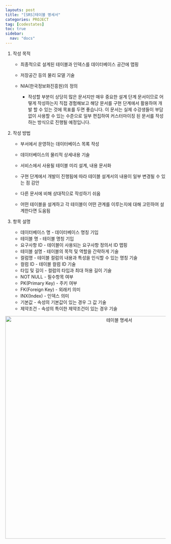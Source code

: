 ```yaml
---
layouts: post
title: "[SRS]테이블 명세서"
categories: PROJECT
tag: [codestates]
toc: true
sidebar:
  nav: "docs"
---
```


1. 작성 목적

   - 최종적으로 설계된 테이블과 인덱스를 데이터베이스 공간에 맵핑
   - 저장공간 등의 물리 모델 기술

   - NIA(한국정보화진흥원)의 정의
     - 작성할 부분이 상당히 많은 문서지만 매우 중요한 설계 단계 문서이므로 어떻게 작성하는지 직접 경험해보고 해당 문서를 구현 단계에서 활용하여 개발 할 수 있는 것에 목표를 두면 좋습니다. 이 문서는 실제 수강생들이 부담없이 사용할 수 있는 수준으로 일부 편집하여 커스터마이징 된 문서를 작성하는 방식으로 진행될 예정입니다.

2. 작성 방법

   - 부서에서 운영하는 데이터베이스 목록 작성
   - 데이터베이스의 물리적 상세내용 기술

   - 서비스에서 사용될 테이블 미리 설계, 내용 문서화
   - 구현 단계에서 개발이 진행됨에 따라 테이블 설계서의 내용이 일부 변경될 수 있는 점 감안
   - 다른 문서에 비해 상대적으로 작성하기 쉬움
   - 어떤 테이블을 설계하고 각 테이블이 어떤 관계를 이루는지에 대해 고민하여 설계한다면 도움됨

3. 항목 설명

   - 데이터베이스 명 - 데이터베이스 명칭 기입
   - 테이블 명 - 테이블 명칭 기입
   - 요구사항 ID - 테이블이 사용되는 요구사항 정의서 ID 맵핑
   - 테이블 설명 - 테이블의 목적 및 역할을 간략하게 기술
   - 컬럼명 - 테이블 컬럼의 내용과 특성을 인식할 수 있는 명칭 기술
   - 컬럼 ID - 테이블 컬럼 ID 기술
   - 타입 및 길이 - 컬럼의 타입과 최대 허용 길이 기술
   - NOT NULL - 필수항목 여부
   - PK(Primary Key) - 주키 여부
   - FK(Foreign Key) - 외래키 의미
   - INX(Index) - 인덱스 의미
   - 기본값 - 속성의 기본값이 있는 경우 그 값 기술
   - 제약조건 - 속성의 특이한 제약조건이 있는 경우 기술

<html>
    <div style ="text-align:center">
        <img src= "https://s3.ap-northeast-2.amazonaws.com/urclass-images/1h7uMfgcHLLxRaK2_0Icy-1660721540038.png" alt="테이블 명세서" width="700" height="700">
    </div>
</html><br/>
